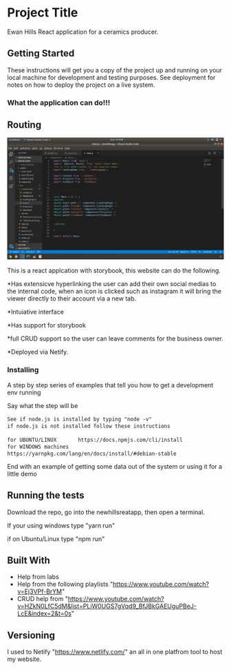 # Project Title
Ewan Hills React application for a ceramics producer.

## Getting Started

These instructions will get you a copy of the project up and running on your local machine for development and testing purposes. See deployment for notes on how to deploy the project on a live system.

### What the application can do!!!

## Routing

![Screenshot](routing1.png)

This is a react applcation with storybook, this website can do the following.

*Has extensicve hyperlinking the user can add their own social medias to the internal code, when an icon is clicked such as instagram it will bring the viewer directly to their account via a new tab.

*Intuiative interface

*Has support for storybook

*full CRUD support so the user can leave comments for the business owner.

*Deployed via Netify.

### Installing

A step by step series of examples that tell you how to get a development env running

Say what the step will be

```
See if node.js is installed by typing "node -v"
if node.js is not installed follow these instructions 

for UBUNTU/LINUX       https://docs.npmjs.com/cli/install
for WINDOWS machines   https://yarnpkg.com/lang/en/docs/install/#debian-stable
```



End with an example of getting some data out of the system or using it for a little demo

## Running the tests

Download the repo, go into the newhillsreatapp, then open a terminal.

If your using windows type "yarn run"

if on Ubuntu/Linux type "npm run"




## Built With

* Help from labs
* Help from the following playlists "https://www.youtube.com/watch?v=Ej3VPf-BrYM"
* CRUD help from "https://www.youtube.com/watch?v=HZkN0LfC5dM&list=PLjW0UGS7gVqd9_BfJBkGAEUguPBeJ-LcE&index=2&t=0s"


## Versioning

I used to Netify "https://www.netlify.com/" an all in one platfrom tool to host my website.

